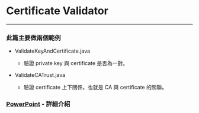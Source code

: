# Certificate Validator
***
### 此篇主要做兩個範例
* ValidateKeyAndCertificate.java
  * 驗證 private key 與 certificate 是否為一對。


* ValidateCATrust.java
  * 驗證 certificate 上下關係，也就是 CA 與 certificate 的關聯。

### [PowerPoint] - 詳細介紹

   [PowerPoint]: <https://docs.google.com/presentation/d/1yrbahTBriGJsPOO9q352XVrJ5-EInlemrQ5uI2UgHeI/edit?usp=sharing>
